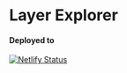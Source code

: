 # Layer Explorer

#### Deployed to 
[![Netlify Status](https://api.netlify.com/api/v1/badges/aa779194-82e4-4174-904a-1d84fd905904/deploy-status)](https://app.netlify.com/sites/layerexplorer/deploys)